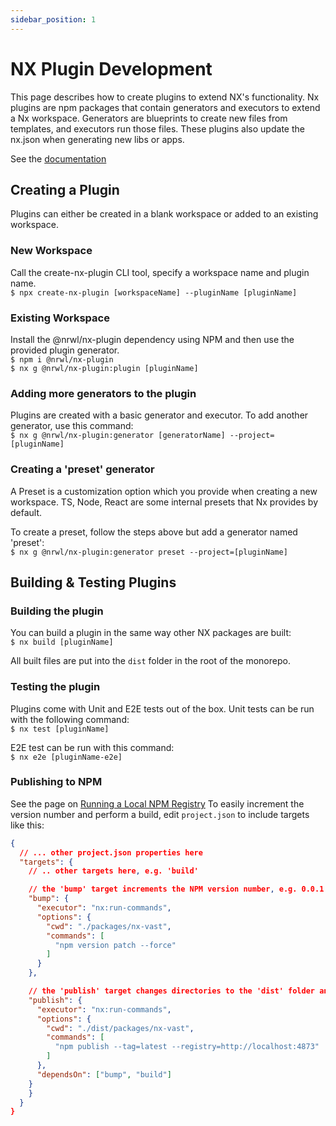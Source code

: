 ```yaml
---
sidebar_position: 1
---
```


# NX Plugin Development
This page describes how to create plugins to extend NX's functionality. Nx plugins are npm packages that contain generators and executors to extend a Nx workspace. Generators are blueprints to create new files from templates, and executors run those files. These plugins also update the nx.json when generating new libs or apps.

See the [documentation](https://nx.dev/packages/nx-plugin)


## Creating a Plugin
Plugins can either be created in a blank workspace or added to an existing workspace.


### New Workspace
Call the create-nx-plugin CLI tool, specify a workspace name and plugin name.  
`$ npx create-nx-plugin [workspaceName] --pluginName [pluginName]`  


### Existing Workspace
Install the @nrwl/nx-plugin dependency using NPM and then use the provided plugin generator.  
`$ npm i @nrwl/nx-plugin`  
`$ nx g @nrwl/nx-plugin:plugin [pluginName]`


### Adding more generators to the plugin
Plugins are created with a basic generator and executor. To add another generator, use this command:  
`$ nx g @nrwl/nx-plugin:generator [generatorName] --project=[pluginName]`

### Creating a 'preset' generator
A Preset is a customization option which you provide when creating a new workspace. TS, Node, React are some internal presets that Nx provides by default.

To create a preset, follow the steps above but add a generator named 'preset':   
`$ nx g @nrwl/nx-plugin:generator preset --project=[pluginName]`


## Building & Testing Plugins

### Building the plugin
You can build a plugin in the same way other NX packages are built:  
`$ nx build [pluginName]`

All built files are put into the `dist` folder in the root of the monorepo.


### Testing the plugin
Plugins come with Unit and E2E tests out of the box.
Unit tests can be run with the following command:  
`$ nx test [pluginName]`

E2E test can be run with this command:  
`$ nx e2e [pluginName-e2e]`

### Publishing to NPM
See the page on [Running a Local NPM Registry](/solutions/js-ts/npm)
To easily increment the version number and perform a build, edit `project.json` to include targets like this:

```json
{
  // ... other project.json properties here
  "targets": {
    // .. other targets here, e.g. 'build'

    // the 'bump' target increments the NPM version number, e.g. 0.0.1 -> 0.0.2
    "bump": {
      "executor": "nx:run-commands",
      "options": {
        "cwd": "./packages/nx-vast",
        "commands": [
          "npm version patch --force"
        ]
      }
    },

    // the 'publish' target changes directories to the 'dist' folder and publishes the built package to a local repository running Verdaccio. It also ensures the 'bump' and 'build' targets are run first (in that order)
    "publish": {
      "executor": "nx:run-commands",
      "options": {
        "cwd": "./dist/packages/nx-vast",
        "commands": [
          "npm publish --tag=latest --registry=http://localhost:4873"
        ]
      },
      "dependsOn": ["bump", "build"]
    }
    }
  }
}
```